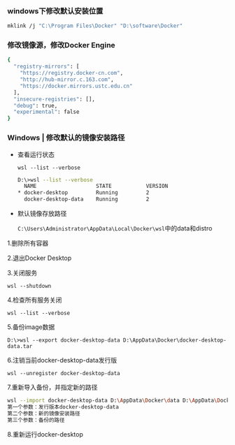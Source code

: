 ### windows下修改默认安装位置

```bash
mklink /j "C:\Program Files\Docker" "D:\software\Docker"
```

### 修改镜像源，修改Docker Engine

```bash
{
  "registry-mirrors": [
    "https://registry.docker-cn.com",
    "http://hub-mirror.c.163.com",
    "https://docker.mirrors.ustc.edu.cn"
  ],
  "insecure-registries": [],
  "debug": true,
  "experimental": false
}
```

### Windows | 修改默认的镜像安装路径

* 查看运行状态

  `wsl --list --verbose`

  ```bash
  D:\>wsl --list --verbose
    NAME                   STATE           VERSION
  * docker-desktop         Running         2
    docker-desktop-data    Running         2
  ```

* 默认镜像存放路径

  `C:\Users\Administrator\AppData\Local\Docker\wsl`中的data和distro

1.删除所有容器

2.退出Docker Desktop

3.关闭服务

`wsl --shutdown`

4.检查所有服务关闭

`wsl --list --verbose`

5.备份image数据

`D:\>wsl --export docker-desktop-data D:\AppData\Docker\docker-desktop-data.tar`

6.注销当前docker-desktop-data发行版

`wsl --unregister docker-desktop-data`

7.重新导入备份，并指定新的路径

```bash
wsl --import docker-desktop-data D:\AppData\Docker\data D:\AppData\Docker\docker-desktop-data.tar --version 2
第一个参数：发行版本docker-desktop-data
第二个参数：新的镜像安装路径
第三个参数：备份的路径
```

8.重新运行docker-desktop